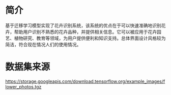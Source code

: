 # 简介

基于迁移学习模型实现了花卉识别系统，该系统的优点在于可以快速准确地识别花卉，帮助用户识别不熟悉的花卉品种，并提供相关信息。它可以被应用于花卉园艺、植物研究、教育等领域，为用户提供便利和知识支持。总体界面设计风格较为简洁，符合现在情况人们的使用情况。

# 数据集来源

https://storage.googleapis.com/download.tensorflow.org/example_images/flower_photos.tgz